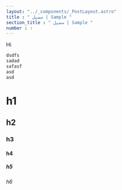 ```yaml
---
layout: "../_components/_PostLayout.astro"
title : " سمپل | Sample "
section_title : " سمپل | Sample "
number : ۱
---
```

Hi
```bash 
dsdfs
sadad
safasf
asd
asd
```
# h1
## h2
### h3
#### h4
##### h5
###### h6

